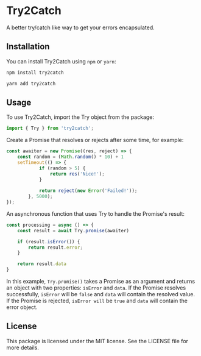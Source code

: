 # Try2Catch

A better try/catch like way to get your errors encapsulated.

## Installation

You can install Try2Catch using `npm` or `yarn`:

```bash
npm install try2catch
```

```bash
yarn add try2catch
```

## Usage

To use Try2Catch, import the Try object from the package:

```javascript
import { Try } from 'try2catch';
```

Create a Promise that resolves or rejects after some time, for example:

```javascript
const awaiter = new Promise((res, reject) => {
    const random = (Math.random() * 10) + 1
    setTimeout(() => { 
            if (random > 5) {
                return res('Nice!');
            }
        
            return reject(new Error('Failed!'));
        }, 5000);
});
```

An asynchronous function that uses Try to handle the Promise's result:

```javascript
const processing = async () => {
    const result = await Try.promise(awaiter)

    if (result.isError()) {
        return result.error;
    }

    return result.data
}
```

In this example, `Try.promise()` takes a Promise as an argument and returns an object with two properties: `isError` and `data`. If the Promise resolves successfully, `isError` will be `false` and `data` will contain the resolved value. If the Promise is rejected, `isError will` be `true` and `data` will contain the error object.

## License

This package is licensed under the MIT license. See the LICENSE file for more details.
